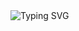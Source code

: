<div style="display: inline-block;">
<img src ="https://i.pinimg.com/originals/7d/09/5a/7d095ae81e099c20e7db776ea1a6e2ea.gif" alt="Typing SVG" width "50px" height "50px">
</div>
